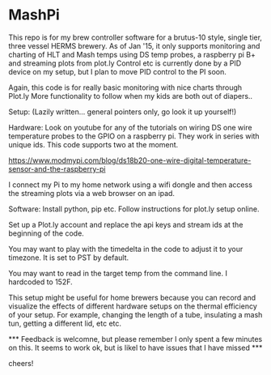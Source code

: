 # MashPi
This repo is for my brew controller software for a brutus-10 style, single tier, three vessel HERMS brewery.    As of Jan '15, it only supports monitoring and charting of HLT and Mash temps using DS temp probes, a raspberry pi B+ and streaming plots from plot.ly   Control etc is currently done by a PID device on my setup, but I plan to move PID control to the PI soon.

Again, this code is for really basic monitoring with nice charts through Plot.ly   More functionality to follow when my kids are both out of diapers.. 


Setup:  (Lazily written... general pointers only, go look it up yourself!) 

Hardware: 
Look on youtube for any of the tutorials on wiring DS one wire temperature probes to the GPIO on a raspberry pi.  They work in series with unique ids. This code supports two at the moment. 

https://www.modmypi.com/blog/ds18b20-one-wire-digital-temperature-sensor-and-the-raspberry-pi

I connect my Pi to my home network using a wifi dongle and then access the streaming plots via a web browser on an ipad.  


Software:
Install python, pip etc.   Follow instructions for plot.ly setup online. 

Set up a Plot.ly account and replace the api keys and stream ids at the beginning of the code. 

You may want to play with the timedelta in the code to adjust it to your timezone.  It is set to PST by default.

You may want to read in the target temp from the command line.  I hardcoded to 152F.

This setup might be useful for home brewers because you can record and visualize the effects of different hardware setups on the thermal efficiency of your setup.  For example, changing the length of a tube, insulating a mash tun, getting a different lid, etc etc.


*** Feedback is welcomne, but please remember I only spent a few minutes on this.  It seems to work ok, but is likel to have issues that I have missed ***

cheers!